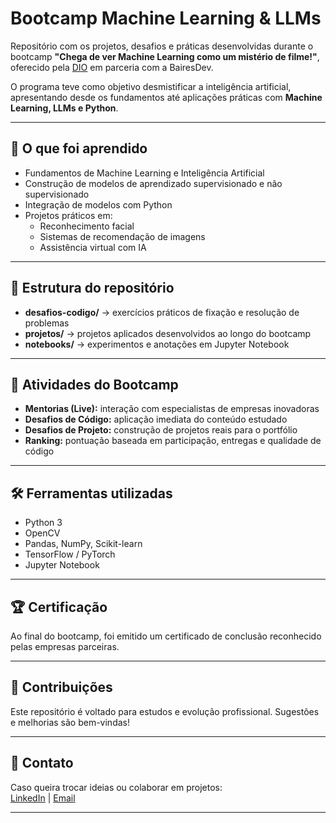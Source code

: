 # Bootcamp Machine Learning & LLMs

Repositório com os projetos, desafios e práticas desenvolvidas durante o bootcamp **"Chega de ver Machine Learning como um mistério de filme!"**, oferecido pela [DIO](https://www.dio.me/) em parceria com a BairesDev.  

O programa teve como objetivo desmistificar a inteligência artificial, apresentando desde os fundamentos até aplicações práticas com **Machine Learning, LLMs e Python**.

---

## 🚀 O que foi aprendido

- Fundamentos de Machine Learning e Inteligência Artificial  
- Construção de modelos de aprendizado supervisionado e não supervisionado  
- Integração de modelos com Python  
- Projetos práticos em:
  - Reconhecimento facial  
  - Sistemas de recomendação de imagens  
  - Assistência virtual com IA  

---

## 📌 Estrutura do repositório

- **desafios-codigo/** → exercícios práticos de fixação e resolução de problemas  
- **projetos/** → projetos aplicados desenvolvidos ao longo do bootcamp  
- **notebooks/** → experimentos e anotações em Jupyter Notebook  

---

## 🎯 Atividades do Bootcamp

- **Mentorias (Live):** interação com especialistas de empresas inovadoras  
- **Desafios de Código:** aplicação imediata do conteúdo estudado  
- **Desafios de Projeto:** construção de projetos reais para o portfólio  
- **Ranking:** pontuação baseada em participação, entregas e qualidade de código  

---

## 🛠️ Ferramentas utilizadas

- Python 3  
- OpenCV  
- Pandas, NumPy, Scikit-learn  
- TensorFlow / PyTorch  
- Jupyter Notebook  

---

## 🏆 Certificação

Ao final do bootcamp, foi emitido um certificado de conclusão reconhecido pelas empresas parceiras.  

---

## 🤝 Contribuições

Este repositório é voltado para estudos e evolução profissional. Sugestões e melhorias são bem-vindas!  

---

## 📧 Contato

Caso queira trocar ideias ou colaborar em projetos:  
[LinkedIn](https://www.linkedin.com/in/jonathanvmelo) | [Email](mailto:jonathan.vmelo@yahoo.com)

---
